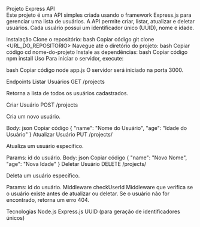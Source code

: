 Projeto Express API
<br>
Este projeto é uma API simples criada usando o framework Express.js para gerenciar uma lista de usuários. A API permite criar, listar, atualizar e deletar usuários. Cada usuário possui um identificador único (UUID), nome e idade.

Instalação
Clone o repositório:
bash
Copiar código
git clone <URL_DO_REPOSITORIO>
Navegue até o diretório do projeto:
bash
Copiar código
cd nome-do-projeto
Instale as dependências:
bash
Copiar código
npm install
Uso
Para iniciar o servidor, execute:

bash
Copiar código
node app.js
O servidor será iniciado na porta 3000.

Endpoints
Listar Usuários
GET /projects

Retorna a lista de todos os usuários cadastrados.

Criar Usuário
POST /projects

Cria um novo usuário.

Body:
json
Copiar código
{
  "name": "Nome do Usuário",
  "age": "Idade do Usuário"
}
Atualizar Usuário
PUT /projects/

Atualiza um usuário específico.

Params: id do usuário.
Body:
json
Copiar código
{
  "name": "Novo Nome",
  "age": "Nova Idade"
}
Deletar Usuário
DELETE /projects/

Deleta um usuário específico.

Params: id do usuário.
Middleware
checkUserId
Middleware que verifica se o usuário existe antes de atualizar ou deletar. Se o usuário não for encontrado, retorna um erro 404.

Tecnologias
Node.js
Express.js
UUID (para geração de identificadores únicos)

